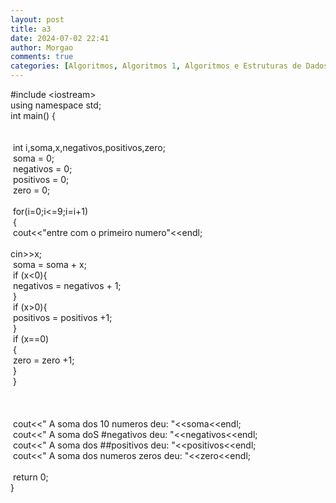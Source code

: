 ```yaml
---
layout: post
title: a3
date: 2024-07-02 22:41
author: Morgao
comments: true
categories: [Algoritmos, Algoritmos 1, Algoritmos e Estruturas de Dados, beecrowd, Linguagem C, Programação]
---
```

#include &lt;iostream&gt;<br />
using namespace std;<br />
int main() {<br />
<span style="white-space: pre;"> </span><br />
<span style="white-space: pre;"> </span><br />
<span style="white-space: pre;"> </span>int i,soma,x,negativos,positivos,zero;<br />
<span style="white-space: pre;"> </span>soma = 0;<br />
<span style="white-space: pre;"> </span>negativos = 0;<br />
<span style="white-space: pre;"> </span>positivos = 0;<br />
<span style="white-space: pre;"> </span>zero = 0;<br />
<br />
<span style="white-space: pre;"> </span>for(i=0;i&lt;=9;i=i+1)<br />
<span style="white-space: pre;"> </span>{<br />
<span style="white-space: pre;">  </span>cout&lt;&lt;"entre com o primeiro numero"&lt;&lt;endl;<br />
<span style="white-space: pre;">  </span>cin&gt;&gt;x;<br />
<span style="white-space: pre;">  </span>soma = soma + x;<br />
<span style="white-space: pre;">     </span>if (x&lt;0){<br />
<span style="white-space: pre;">    </span>negativos = negativos + 1;<br />
<span style="white-space: pre;">   </span>}<br />
<span style="white-space: pre;">   </span>if (x&gt;0){<br />
<span style="white-space: pre;">    </span>positivos = positivos +1;<br />
<span style="white-space: pre;">   </span>}<br />
<span style="white-space: pre;">   </span>if (x==0)<br />
<span style="white-space: pre;">   </span>{<br />
<span style="white-space: pre;">    </span>zero = zero +1;<br />
<span style="white-space: pre;">   </span>}<br />
<span style="white-space: pre;"> </span>}<br />
<br />
<span style="white-space: pre;"> </span><br />
<span style="white-space: pre;"> </span><br />
<span style="white-space: pre;">   </span>cout&lt;&lt;" A soma dos 10 numeros deu: "&lt;&lt;soma&lt;&lt;endl;<br />
<span style="white-space: pre;">   </span>cout&lt;&lt;" A soma doS #negativos deu: "&lt;&lt;negativos&lt;&lt;endl;<br />
<span style="white-space: pre;">   </span>cout&lt;&lt;" A soma dos ##positivos deu: "&lt;&lt;positivos&lt;&lt;endl;<br />
<span style="white-space: pre;">   </span>cout&lt;&lt;" A soma dos numeros zeros deu: "&lt;&lt;zero&lt;&lt;endl;<br />
<span style="white-space: pre;"> </span><br />
<span style="white-space: pre;"> </span>return 0;<br />
}
